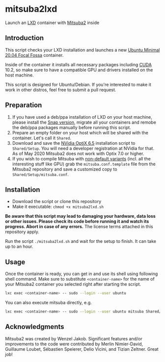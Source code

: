 # mitsuba2lxd
Launch an [LXD](https://linuxcontainers.org/) container with [Mitsuba2](https://github.com/mitsuba-renderer/mitsuba2) inside

## Introduction
This script checks your LXD installation and launches a new [Ubuntu Minimal 20.04 Focal Fossa](https://cloud-images.ubuntu.com/minimal/releases/focal/release/) container.

Inside of the container it installs all necessary packages including [CUDA](https://developer.nvidia.com/cuda-downloads) 10.2, so make sure to have a compatible GPU and drivers installed on the host machine.

This script is designed for Ubuntu/Debian. If you're interested to make it work in other distros, feel free to submit a pull request.

## Preparation
1. If you have used a deb/ppa installation of LXD on your host machine, please install the [Snap version](https://snapcraft.io/lxd), migrate all your containers and remobe the deb/ppa packages manually before running this script.
2. Prepare an empty folder on your host which will be shared with the container. Let's call it `Shared`.
3. Download and save the [NVidia OptiX 6.5](https://developer.nvidia.com/designworks/optix/download) installation script to `Shared/Setup`. You will need a developer registration at NVidia for that. As of May 2020 Mitsuba2 does not work with Optix 7.0 or higher.
4. If you wish to compile Mitsuba with [non-default variants](https://mitsuba2.readthedocs.io/en/latest/src/getting_started/variants.html) (incl. all the interesting stuff like GPU) grab the `mitsuba.conf.template` file from the Mitsuba2 repository and save a customized copy to `Shared/Setup/mitsuba.conf`.

## Installation
* Download the script or clone this repository
* Make it executable: `chmod +x mitsuba2lxd.sh`

**Be aware that this script may lead to damaging your hardware, data loss or other issues. Please check its code before running it and watch its progress. Abort in case of any errors.** The license terms attached in this repository apply.

Run the script `./mitsuba2lxd.sh` and wait for the setup to finish. It can take up to an hour.

## Usage
Once the container is ready, you can get in and use its shell using following shell command. Make sure to substitute `<container-name>` for the name of your Mitsuba2 container you selected right after starting the script.
```sh
lxc exec <container-name> -- sudo --login --user ubuntu
```
You can also execute mitsuba directly, e.g.

```sh
lxc exec <container-name> -- sudo --login --user ubuntu mitsuba Shared/scene.xml -o Shared/scene.exr
```
## Acknowledgments
Mitsuba2 was created by Wenzel Jakob. Significant features and/or improvements to the code were contributed by Merlin Nimier-David, Guillaume Loubet, Sébastien Speierer, Delio Vicini, and Tizian Zeltner. Great job!

